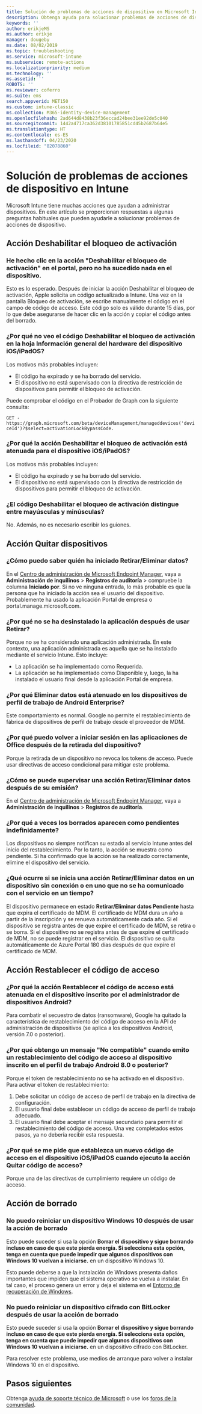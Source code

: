 ```yaml
---
title: Solución de problemas de acciones de dispositivo en Microsoft Intune - Azure | Microsoft Docs
description: Obtenga ayuda para solucionar problemas de acciones de dispositivo.
keywords: ''
author: erikjeMS
ms.author: erikje
manager: dougeby
ms.date: 08/02/2019
ms.topic: troubleshooting
ms.service: microsoft-intune
ms.subservice: remote-actions
ms.localizationpriority: medium
ms.technology: ''
ms.assetid: ''
ROBOTS: ''
ms.reviewer: coferro
ms.suite: ems
search.appverid: MET150
ms.custom: intune-classic
ms.collection: M365-identity-device-management
ms.openlocfilehash: 2ad644d8438b23f36eccad24bee31ee92de5c040
ms.sourcegitcommit: 1442a4717ca362d38101785851cd45b2687b64e5
ms.translationtype: HT
ms.contentlocale: es-ES
ms.lasthandoff: 04/23/2020
ms.locfileid: "82078860"
---
```

# <a name="troubleshoot-device-actions-in-intune"></a>Solución de problemas de acciones de dispositivo en Intune

Microsoft Intune tiene muchas acciones que ayudan a administrar dispositivos. En este artículo se proporcionan respuestas a algunas preguntas habituales que pueden ayudarle a solucionar problemas de acciones de dispositivo.

## <a name="disable-activation-lock-action"></a>Acción Deshabilitar el bloqueo de activación

### <a name="i-clicked-the-disable-activation-lock-action-in-the-portal-but-nothing-happened-on-the-device"></a>He hecho clic en la acción "Deshabilitar el bloqueo de activación" en el portal, pero no ha sucedido nada en el dispositivo.
Esto es lo esperado. Después de iniciar la acción Deshabilitar el bloqueo de activación, Apple solicita un código actualizado a Intune. Una vez en la pantalla Bloqueo de activación, se escribe manualmente el código en el campo de código de acceso. Este código solo es válido durante 15 días, por lo que debe asegurarse de hacer clic en la acción y copiar el código antes del borrado.

### <a name="why-dont-i-see-the-disable-activation-lock-code-in-the-hardware-overview-blade-of-my-iosipados-device"></a>¿Por qué no veo el código Deshabilitar el bloqueo de activación en la hoja Información general del hardware del dispositivo iOS/iPadOS?
Los motivos más probables incluyen:
- El código ha expirado y se ha borrado del servicio.
- El dispositivo no está supervisado con la directiva de restricción de dispositivos para permitir el bloqueo de activación.

Puede comprobar el código en el Probador de Graph con la siguiente consulta:

```GET - https://graph.microsoft.com/beta/deviceManagement/manageddevices('deviceId')?$select=activationLockBypassCode.```

### <a name="why-is-the-disable-activation-lock-action-greyed-out-for-my-iosipados-device"></a>¿Por qué la acción Deshabilitar el bloqueo de activación está atenuada para el dispositivo iOS/iPadOS?
Los motivos más probables incluyen: 
- El código ha expirado y se ha borrado del servicio.
- El dispositivo no está supervisado con la directiva de restricción de dispositivos para permitir el bloqueo de activación.

### <a name="is-the-disable-activation-lock-code-case-sensitive"></a>¿El código Deshabilitar el bloqueo de activación distingue entre mayúsculas y minúsculas?
No. Además, no es necesario escribir los guiones.

## <a name="remove-devices-action"></a>Acción Quitar dispositivos

### <a name="how-do-i-tell-who-started-a-retirewipe"></a>¿Cómo puedo saber quién ha iniciado Retirar/Eliminar datos?
En el [Centro de administración de Microsoft Endpoint Manager](https://go.microsoft.com/fwlink/?linkid=2109431), vaya a **Administración de inquilinos** > **Registros de auditoría** > compruebe la columna **Iniciado por**.
Si no ve ninguna entrada, lo más probable es que la persona que ha iniciado la acción sea el usuario del dispositivo. Probablemente ha usado la aplicación Portal de empresa o portal.manage.microsoft.com.

### <a name="why-wasnt-my-application-uninstalled-after-using-retire"></a>¿Por qué no se ha desinstalado la aplicación después de usar Retirar?
Porque no se ha considerado una aplicación administrada. En este contexto, una aplicación administrada es aquella que se ha instalado mediante el servicio Intune. Esto incluye:
- La aplicación se ha implementado como Requerida.
- La aplicación se ha implementado como Disponible y, luego, la ha instalado el usuario final desde la aplicación Portal de empresa.

### <a name="why-is-wipe-grayed-out-for-android-enterprise-work-profile-devices"></a>¿Por qué Eliminar datos está atenuado en los dispositivos de perfil de trabajo de Android Enterprise?
Este comportamiento es normal. Google no permite el restablecimiento de fábrica de dispositivos de perfil de trabajo desde el proveedor de MDM.

### <a name="why-can-i-sign-back-into-my-office-apps-after-my-device-was-retired"></a>¿Por qué puedo volver a iniciar sesión en las aplicaciones de Office después de la retirada del dispositivo?
Porque la retirada de un dispositivo no revoca los tokens de acceso. Puede usar directivas de acceso condicional para mitigar este problema.

### <a name="how-can-i-monitor-a-retirewipe-action-after-it-was-issued"></a>¿Cómo se puede supervisar una acción Retirar/Eliminar datos después de su emisión?
En el [Centro de administración de Microsoft Endpoint Manager](https://go.microsoft.com/fwlink/?linkid=2109431), vaya a **Administración de inquilinos** > **Registros de auditoría**.

### <a name="why-do-wipes-sometimes-show-as-pending-indefinitely"></a>¿Por qué a veces los borrados aparecen como pendientes indefinidamente?
Los dispositivos no siempre notifican su estado al servicio Intune antes del inicio del restablecimiento. Por lo tanto, la acción se muestra como pendiente. Si ha confirmado que la acción se ha realizado correctamente, elimine el dispositivo del servicio.

### <a name="what-happens-if-i-start-a-retirewipe-on-an-offline-device-or-a-device-that-hasnt-communicated-with-the-service-in-a-while"></a>¿Qué ocurre si se inicia una acción Retirar/Eliminar datos en un dispositivo sin conexión o en uno que no se ha comunicado con el servicio en un tiempo?
El dispositivo permanece en estado **Retirar/Eliminar datos Pendiente** hasta que expira el certificado de MDM. El certificado de MDM dura un año a partir de la inscripción y se renueva automáticamente cada año. Si el dispositivo se registra antes de que expire el certificado de MDM, se retira o se borra. Si el dispositivo no se registra antes de que expire el certificado de MDM, no se puede registrar en el servicio. El dispositivo se quita automáticamente de Azure Portal 180 días después de que expire el certificado de MDM.


## <a name="reset-passcode-action"></a>Acción Restablecer el código de acceso

### <a name="why-is-the-reset-passcode-action-greyed-out-on-my-android-device-admin-enrolled-device"></a>¿Por qué la acción Restablecer el código de acceso está atenuada en el dispositivo inscrito por el administrador de dispositivos Android?
Para combatir el secuestro de datos (ransomware), Google ha quitado la característica de restablecimiento del código de acceso en la API de administración de dispositivos (se aplica a los dispositivos Android, versión 7.0 o posterior).

### <a name="why-do-i-get-a-not-supported-message-when-i-issue-a-passcode-reset-to-my-android-80-or-later-work-profile-enrolled-device"></a>¿Por qué obtengo un mensaje "No compatible" cuando emito un restablecimiento del código de acceso al dispositivo inscrito en el perfil de trabajo Android 8.0 o posterior?
Porque el token de restablecimiento no se ha activado en el dispositivo. Para activar el token de restablecimiento:
1. Debe solicitar un código de acceso de perfil de trabajo en la directiva de configuración.
2. El usuario final debe establecer un código de acceso de perfil de trabajo adecuado.
3. El usuario final debe aceptar el mensaje secundario para permitir el restablecimiento del código de acceso.
Una vez completados estos pasos, ya no debería recibir esta respuesta.

### <a name="why-am-i-prompted-to-set-a-new-passcode-on-my-iosipados-device-when-i-issue-the-remove-passcode-action"></a>¿Por qué se me pide que establezca un nuevo código de acceso en el dispositivo iOS/iPadOS cuando ejecuto la acción Quitar código de acceso?
Porque una de las directivas de cumplimiento requiere un código de acceso.


## <a name="wipe-action"></a>Acción de borrado

### <a name="i-cant-restart-a-windows-10-device-after-using-the-wipe-action"></a>No puedo reiniciar un dispositivo Windows 10 después de usar la acción de borrado
Esto puede suceder si usa la opción **Borrar el dispositivo y sigue borrando incluso en caso de que este pierda energía. Si selecciona esta opción, tenga en cuenta que puede impedir que algunos dispositivos con Windows 10 vuelvan a iniciarse.** en un dispositivo Windows 10.

Esto puede deberse a que la instalación de Windows presenta daños importantes que impiden que el sistema operativo se vuelva a instalar. En tal caso, el proceso genera un error y deja el sistema en el [Entorno de recuperación de Windows]( https://docs.microsoft.com/windows-hardware/manufacture/desktop/windows-recovery-environment--windows-re--technical-reference).

### <a name="i-cant-restart-a-bitlocker-encrypted-device-after-using-the-wipe-action"></a>No puedo reiniciar un dispositivo cifrado con BitLocker después de usar la acción de borrado
Esto puede suceder si usa la opción **Borrar el dispositivo y sigue borrando incluso en caso de que este pierda energía. Si selecciona esta opción, tenga en cuenta que puede impedir que algunos dispositivos con Windows 10 vuelvan a iniciarse.** en un dispositivo cifrado con BitLocker.

Para resolver este problema, use medios de arranque para volver a instalar Windows 10 en el dispositivo.


## <a name="next-steps"></a>Pasos siguientes

Obtenga [ayuda de soporte técnico de Microsoft](../fundamentals/get-support.md) o use los [foros de la comunidad](https://social.technet.microsoft.com/Forums/en-US/home?category=microsoftintune).
